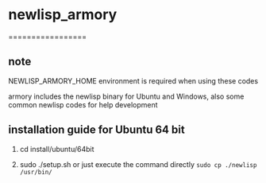 # newlisp_armory
=================

## note
NEWLISP_ARMORY_HOME environment is required when using these codes

armory includes the newlisp binary for Ubuntu and Windows, also some common newlisp codes for help development


## installation guide for Ubuntu 64 bit

1. cd install/ubuntu/64bit

2. sudo ./setup.sh or just execute the command directly `sudo cp ./newlisp /usr/bin/`




